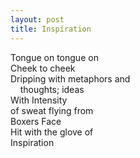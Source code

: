 ```yaml
---
layout: post
title: Inspiration
---
```

Tongue on tongue on  
Cheek to cheek  
Dripping with metaphors and  
&nbsp;&nbsp;&nbsp; thoughts; ideas  
With Intensity  
of sweat flying from  
Boxers Face  
Hit with the glove of  
Inspiration

